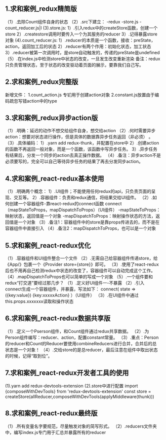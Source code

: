 ## 1.求和案例_redux精简版
（1）.去除Count组件自身的状态
（2）.src下建立：
  -redux
  -store.js
  -count_reducer.js|I
 (3).store.js:
  1）.引入redux中的createStore函数，创建一个store 
  2）.createstore调用时要传入一个为其服务的reducer 
  3）.记得暴露store对象
 (4).count_reducer.js:
  1）.reducer的本质是一个函数，接收：preState，action，返回加工后的状态
  2）.reducer有两个作用：初始化状态，加工状态
  3）.reducer被第一次调用时，是store自动触发的，传递的preState是undefined
（5）.在index.js中检测store中状态的改变，一旦发生改变重新渲染<App/>
 备注：redux只负责管理状态，至于状态的改变驱动着页面的展示，要靠我们自己写。
## 2.求和案例_redux完整版
  新增文件：
  1.count_action.js 专钔用于创建action对象
  2.constant.js放置由于编码疏忽写错action中的type

## 3.求和案例_redux异步action版
（1）.明确：延迟的动作不想交给组件自身，想交给action
（2）.何时需要异步action：想要对状态进行操作，但是具体的数据靠异步任务返回（非必须） 。 （3）.具体编码：
  1）.yarn add redux-thunk，并配置在store中
  2）.创建action的函数不再返回一般对象，而是一个函数，该函数中写异步任务。
  3）.异步任务有结果后，分发一个同步的action去真正操作数据。
（4）.备注：异步action不是必须要写的，完全可以自己等待异步任务的结果了再去分发同步action。

## 4.求和案例_react-redux基本使用
（1）.明确两个概念：
  1）.UI组件；不能使用任何redux的api，只负责页面的呈现、交互等。 
  2）.容器组件：负责和redux通信，将结果交给UI组件。
（2）.如何创建一个容器组件-靠react-redux的connect函数
    connect（mapStateToProps，mapDispatchToProps）（UI组件）
    -mapStateToProps：映射状态，返回值是一个对象
    -mapDispatchToProps：映射操作状态的方法，返回值是一个对象
（3）.备注1：容器组件中的store是靠props传进去的，而不是在容器组件中直接引入
（4）.备注2：mapDispatchToProps，也可以是一个对象

## 5.求和案例_react-redux优化
（1）.容器组件和UI组件整合一个文件
（2）.无需自己给容器组件传递store，给《App/》包裹一个《Provider store={store}》即可。
（3）.使用了react-redux后也不用再自己检测redux中状态的改变了，容器组件可以自动完成这个工作。 
（4）.mapDispatchToProps也可以简单的写成一个对象
（5）.一个组件要和redux“打交道”要经过那几步？
  （1）.定义好UI组件一-不暴露
  （2）.引入connect生成一个容器组件，并暴露，写法如下：
    connect(
    state =>({key:value})
    {key:xxxxxAction}
    ）（UI组件）
  （3）.在UI组件中通过this.props.xxxxxxx读取和操作状态
## 6.求和案例_react-redux数据共享版
（1）.定义一个Pserson组件，和Count组件通过redux共享数据。
（2）.为Person组件编写：reducer、action，配置constant常量。
（3）.重点：Person的reducer和Count的Reducer要使用combineReducers进行合并，合并后的总状态是一个对象！
（4）.交给store的是总reducer，最后注意在组件中取出状态的时候，记得“取到位”。
## 7.求和案例_react-redux开发者工具的使用
 (1).yarn add redux-devtools-extension
 (2).store中进行配置
  import {composeWithDevTools} from 'redux-devtools-extension'
  const store = createStore(allReducer,composeWithDevTools(applyMiddleware(thunk)))

## 8.求和案例_react-redux最终版
（1）.所有变量名字要规范，尽量触发对象的简写形式。
（2）.reducers文件夹中，编写index.js专门用于汇总并暴露所有的reducer